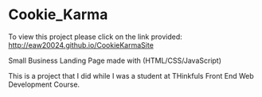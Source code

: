 Cookie_Karma
============

To view this project please click on the link provided: http://eaw20024.github.io/CookieKarmaSite

Small Business Landing Page made with (HTML/CSS/JavaScript)

This is a project that I did while I was a student at THinkfuls Front End Web Development Course. 
